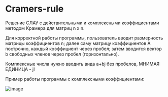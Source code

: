 # Cramers-rule
Решение СЛАУ с действительными и комплексными коэффициентами методом Крамера для матриц n x n.

Для корректной работы программы, пользователь вводит размерность матрицы коэффициентов n; далее саму матрицу коэффициентов A построчно, каждый коэффициент через пробел;
затем вводится вектор b свободных членов через пробел (горизонтально).

Комплексные числа нужно вводить вида a+bj без пробелов, МНИМАЯ ЕДИНИЦА - j!

Пример работы программы с комплексными коэффициентами:

![image](https://github.com/user-attachments/assets/e4c318a2-3167-490a-829a-e12e41b89b85)
